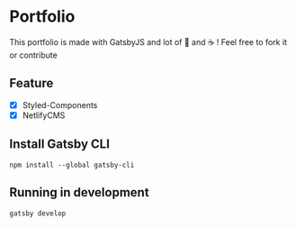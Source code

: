 # Portfolio

This portfolio is made with GatsbyJS and lot of 💜 and ☕️ ! Feel free to fork it or contribute

## Feature

- [x] Styled-Components
- [x] NetlifyCMS

## Install Gatsby CLI

```
npm install --global gatsby-cli
```

## Running in development

```
gatsby develop
```
